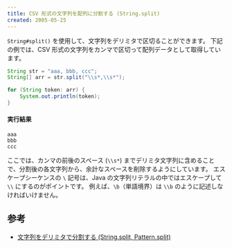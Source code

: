 ```yaml
---
title: CSV 形式の文字列を配列に分割する (String.split)
created: 2005-05-25
---
```


`String#split()` を使用して、文字列をデリミタで区切ることができます。
下記の例では、CSV 形式の文字列をカンマで区切って配列データとして取得しています。

~~~ java
String str = "aaa, bbb, ccc";
String[] arr = str.split("\\s*,\\s*");

for (String token: arr) {
    System.out.println(token);
}
~~~

#### 実行結果

~~~
aaa
bbb
ccc
~~~

ここでは、カンマの前後のスペース (`\\s*`) までデリミタ文字列に含めることで、分割後の各文字列から、余計なスペースを削除するようにしています。
エスケープシーケンスの `\` 記号は、Java の文字列リテラルの中ではエスケープして `\\` にするのがポイントです。
例えば、`\b`（単語境界）は `\\b` のように記述しなければいけません。

参考
----

* [文字列をデリミタで分割する (String.split, Pattern.split)](split-string.html)

